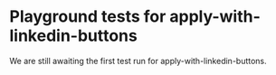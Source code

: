 # Playground tests for apply-with-linkedin-buttons
We are still awaiting the first test run for apply-with-linkedin-buttons.
